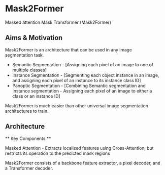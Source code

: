 # Mask2Former

Masked attention Mask Transformer (Mask2Former)

## Aims & Motivation

Mask2Former is an architecture that can be used in any image segmentation task. 
- Semantic Segmentation   -   [Assigning each pixel of an image to one of multiple classes]
- Instance Segmentation   -  [Segmenting each object instance in an image, and assigning each pixel of an instance to its instance class ID]
- Panoptic Segmentation   -  [Combining Semantic segmentation and Instance segmentation - Assigning each pixel of an image to either a class or an instance ID]

Mask2Former is much easier than other universal image segmentation architectures to train.

## Architecture

** Key Components **

Masked Attention - Extracts localized features using Cross-Attention, but restricts its operation to the predicted mask regions

Mask2Former consists of a backbone feature extractor, a pixel decoder, and a Transformer decoder.

